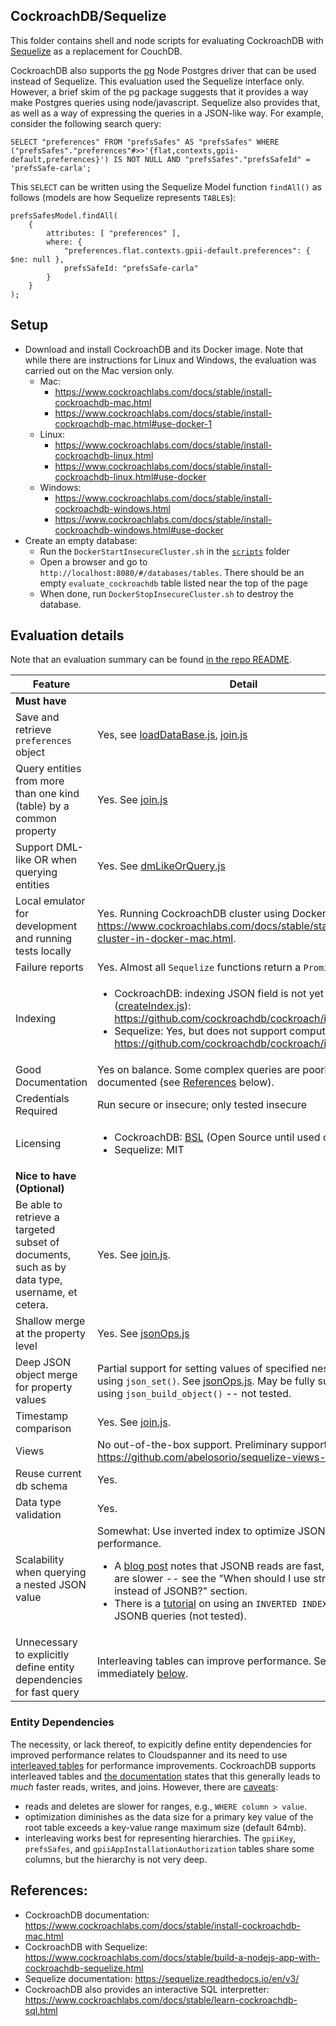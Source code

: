## CockroachDB/Sequelize
This folder contains shell and node scripts for evaluating CockroachDB with
[Sequelize](https://sequelize.readthedocs.io/en/v3/) as a replacement for
CouchDB.

CockroachDB also supports the [pg](https://www.npmjs.com/package/pg) Node
Postgres driver that can be used instead of Sequelize.  This evaluation used the
Sequelize interface only.  However, a brief skim of the pg package suggests that
it provides a way make Postgres queries using node/javascript.  Sequelize also
provides that, as well as a way of expressing the queries in a JSON-like way.
For example, consider the following search query:

```
SELECT "preferences" FROM "prefsSafes" AS "prefsSafes" WHERE ("prefsSafes"."preferences"#>>'{flat,contexts,gpii-default,preferences}') IS NOT NULL AND "prefsSafes"."prefsSafeId" = 'prefsSafe-carla';
```

This `SELECT` can be written using the Sequelize Model function `findAll()` as
follows (models are how Sequelize represents `TABLE`s):

```
prefsSafesModel.findAll(
    {
        attributes: [ "preferences" ],
        where: {
            "preferences.flat.contexts.gpii-default.preferences": { $ne: null },
            prefsSafeId: "prefsSafe-carla"
        }
    }
);
```

## Setup
- Download and install CockroachDB and its Docker image.  Note that while there
  are instructions for Linux and Windows, the evaluation was carried out on the
  Mac version only.
  - Mac:
    - https://www.cockroachlabs.com/docs/stable/install-cockroachdb-mac.html
    - https://www.cockroachlabs.com/docs/stable/install-cockroachdb-mac.html#use-docker-1
  - Linux:
    - https://www.cockroachlabs.com/docs/stable/install-cockroachdb-linux.html
    - https://www.cockroachlabs.com/docs/stable/install-cockroachdb-linux.html#use-docker
  - Windows:
    - https://www.cockroachlabs.com/docs/stable/install-cockroachdb-windows.html
    - https://www.cockroachlabs.com/docs/stable/install-cockroachdb-windows.html#use-docker
- Create an empty database:
  - Run the `DockerStartInsecureCluster.sh` in the [`scripts`](./scripts) folder
  - Open a browser and go to `http://localhost:8080/#/databases/tables`.  There
    should be an empty `evaluate_cockroachdb` table listed near the top of the
    page
  - When done, run `DockerStopInsecureCluster.sh` to destroy the database.

## Evaluation details

Note that an evaluation summary can be found [in the repo README](../README.md).

| Feature | Detail |
| --- | --- |
| **Must have** |
| Save and retrieve `preferences` object | Yes, see [loadDataBase.js](./loadDataBase.js), [join.js](./join.js) |
| Query entities from more than one kind (table) by a common property | Yes. See [join.js](./join.js) |
| Support DML-like OR when querying entities | Yes.  See [dmLikeOrQuery.js](./dmLikeOrQuery.js) |
| Local emulator for development and running tests locally | Yes. Running CockroachDB cluster using Docker image: https://www.cockroachlabs.com/docs/stable/start-a-local-cluster-in-docker-mac.html. |
| Failure reports | Yes. Almost all `Sequelize` functions return a `Promise` |
| Indexing | <ul><li>CockroachDB: indexing JSON field is not yet implemented ([createIndex.js](./createIndex.js)): https://github.com/cockroachdb/cockroach/issues/35730</li><li>Sequelize: Yes, but does not support computed indices: https://github.com/cockroachdb/cockroach/issues/9682</li></ul> |
| Good Documentation | Yes on balance.  Some complex queries are poorly documented (see [References](#References) below).|
| Credentials Required | Run secure or insecure; only tested insecure |
| Licensing | <ul><li>CockroachDB: [BSL](https://www.cockroachlabs.com/blog/oss-relicensing-cockroachdb/) (Open Source until used commercially)</li><li>Sequelize: MIT</li></ul> |
| **Nice to have (Optional)** |
| Be able to retrieve a targeted subset of documents, such as by data type, username, et cetera. | Yes. See [join.js](./join.js).|
| Shallow merge at the property level | Yes. See [jsonOps.js](.jsonOps.js) |
| Deep JSON object merge for property values | Partial support for setting values of specified nested paths using `json_set()`.  See [jsonOps.js](.jsonOps.js). May be fully supported using `json_build_object()` -- not tested.|
| Timestamp comparison | Yes. See [join.js](./join.js). |
| Views | No out-of-the-box support.  Preliminary support: https://github.com/abelosorio/sequelize-views-support. |
| Reuse current db schema | Yes. |
| Data type validation | Yes. |
| Scalability when querying a nested JSON value | Somewhat: Use inverted index to optimize JSONB performance.<ul><li>A [blog post](https://www.cockroachlabs.com/blog/json-coming-to-cockroach/) notes that JSONB reads are fast, but writes are slower -- see the "When should I use structured data instead of JSONB?" section.</li><li>There is a [tutorial](https://www.cockroachlabs.com/docs/v19.2/demo-json-support.html#step-8-create-an-inverted-index-to-optimize-performance) on using an `INVERTED INDEX` to speed up JSONB queries (not tested).</li></ul> |
| Unnecessary to explicitly define entity dependencies for fast query | Interleaving tables can improve performance.  See immediately [below](#entity-dependencies). |

### Entity Dependencies

The necessity, or lack thereof, to expicitly define entity dependencies for
improved performance relates to Cloudspanner and its need to use [interleaved
tables](https://cloud.google.com/spanner/docs/schema-and-data-model#creating-interleaved-tables)
for performance improvements.  CockroachDB supports interleaved tables and [the
documentation](https://www.cockroachlabs.com/docs/stable/interleave-in-parent.html)
states that this generally leads to _much_ faster reads, writes, and joins.
However, there are [caveats](https://www.cockroachlabs.com/docs/stable/interleave-in-parent.html#when-to-interleave-tables):
- reads and deletes are slower for ranges, e.g., `WHERE column > value`.
- optimization diminishes as the data size for a primary key value of the root
table exceeds a key-value range maximum size (default 64mb).
- interleaving works best for representing hierarchies.  The `gpiiKey`, `prefsSafes`,
and `gpiiAppInstallationAuthorization` tables share some columns, but the
hierarchy is not very deep.

## References:
- CockroachDB documentation:  https://www.cockroachlabs.com/docs/stable/install-cockroachdb-mac.html
- CockroachDB with Sequelize: https://www.cockroachlabs.com/docs/stable/build-a-nodejs-app-with-cockroachdb-sequelize.html
- Sequelize documentation: https://sequelize.readthedocs.io/en/v3/
- CockroachDB also provides an interactive SQL interpretter: https://www.cockroachlabs.com/docs/stable/learn-cockroachdb-sql.html